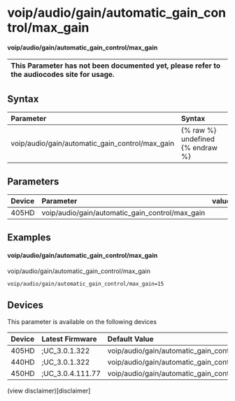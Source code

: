 ﻿---
description: voip/audio/gain/automatic_gain_control/max_gain
search:
    keywords: ['voip','audio','gain','automatic_gain_control','max_gain']
---

# voip/audio/gain/automatic_gain_control/max_gain

#### voip/audio/gain/automatic_gain_control/max_gain


| This Parameter has not been documented yet, please refer to the audiocodes site for usage.  |
| :--- |

## Syntax
| Parameter | Syntax |
| :--- | :--- |
|voip/audio/gain/automatic_gain_control/max_gain | {% raw %} undefined {% endraw %} |

## Parameters
|Device|Parameter|value|Description|
|:---|:---|:---|:---|
| 405HD | voip/audio/gain/automatic_gain_control/max_gain |  |  |

## Examples
#### voip/audio/gain/automatic_gain_control/max_gain

voip/audio/gain/automatic_gain_control/max_gain

```
voip/audio/gain/automatic_gain_control/max_gain=15
```

## Devices
This parameter is available on the following devices

| Device | Latest Firmware | Default Value |
|:---|:---|:---|
| 405HD | ;UC_3.0.1.322 | voip/audio/gain/automatic_gain_control/max_gain=15 
| 440HD | ;UC_3.0.1.322 | voip/audio/gain/automatic_gain_control/max_gain=15 
| 450HD | ;UC_3.0.4.111.77 | voip/audio/gain/automatic_gain_control/max_gain=15 

(view disclaimer)[disclaimer]
